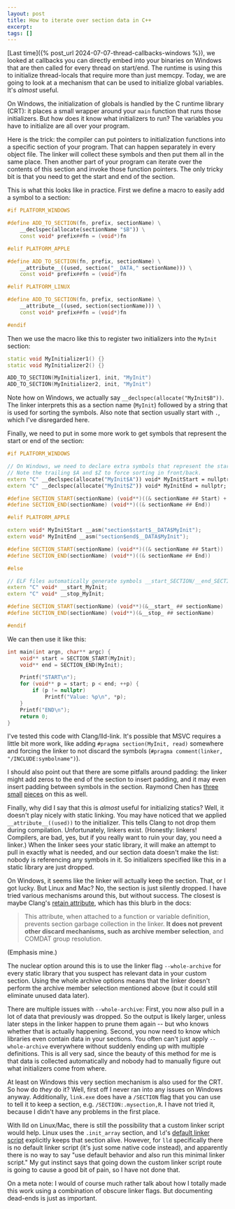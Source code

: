 ```yaml
---
layout: post
title: How to iterate over section data in C++
excerpt:
tags: []
---
```


[Last time]({% post_url 2024-07-07-thread-callbacks-windows %}), we looked at callbacks you can directly embed into your binaries on Windows that are then called for every thread on start/end. The runtime is using this to initialize thread-locals that require more than just memcpy. Today, we are going to look at a mechanism that can be used to initialize global variables. It's *almost* useful.

On Windows, the initialization of globals is handled by the C runtime library (CRT): it places a small wrapper around your `main` function that runs those initializers. But how does it know what initializers to run? The variables you have to initialize are all over your program.

Here is the trick: the compiler can put pointers to initialization functions into a specific section of your program. That can happen separately in every object file. The linker will collect these symbols and then put them all in the same place. Then another part of your program can iterate over the contents of this section and invoke those function pointers. The only tricky bit is that you need to get the start and end of the section.

This is what this looks like in practice. First we define a macro to easily add a symbol to a section:
```cpp
#if PLATFORM_WINDOWS

#define ADD_TO_SECTION(fn, prefix, sectionName) \
    __declspec(allocate(sectionName "$B")) \
    const void* prefix##fn = (void*)fn

#elif PLATFORM_APPLE

#define ADD_TO_SECTION(fn, prefix, sectionName) \
    __attribute__((used, section("__DATA," sectionName))) \
    const void* prefix##fn = (void*)fn

#elif PLATFORM_LINUX

#define ADD_TO_SECTION(fn, prefix, sectionName) \
    __attribute__((used, section(sectionName))) \
    const void* prefix##fn = (void*)fn

#endif
```

Then we use the macro like this to register two initializers into the `MyInit` section:
```cpp
static void MyInitializer1() {}
static void MyInitializer2() {}

ADD_TO_SECTION(MyInitializer1, init, "MyInit")
ADD_TO_SECTION(MyInitializer2, init, "MyInit")
```
Note how on Windows, we actually say `__declspec(allocate("MyInit$B"))`. The linker interprets this as a section name (`MyInit`) followed by a string that is used for sorting the symbols. Also note that section usually start with `.`, which I've disregarded here.

Finally, we need to put in some more work to get symbols that represent the start or end of the section:
```cpp
#if PLATFORM_WINDOWS

// On Windows, we need to declare extra symbols that represent the start/end of the section.
// Note the trailing $A and $Z to force sorting in front/back.
extern "C" __declspec(allocate("MyInit$A")) void* MyInitStart = nullptr;
extern "C" __declspec(allocate("MyInit$Z")) void* MyInitEnd = nullptr;

#define SECTION_START(sectionName) (void**)((& sectionName ## Start) + 1)
#define SECTION_END(sectionName) (void**)((& sectionName ## End))

#elif PLATFORM_APPLE

extern void* MyInitStart __asm("section$start$__DATA$MyInit");
extern void* MyInitEnd __asm("section$end$__DATA$MyInit");

#define SECTION_START(sectionName) (void**)((& sectionName ## Start))
#define SECTION_END(sectionName) (void**)((& sectionName ## End))

#else

// ELF files automatically generate symbols __start_SECTION/__end_SECTION.
extern "C" void* __start_MyInit;
extern "C" void* __stop_MyInit;

#define SECTION_START(sectionName) (void**)(&__start_ ## sectionName)
#define SECTION_END(sectionName) (void**)(&__stop_ ## sectionName)

#endif
```

We can then use it like this:
```cpp
int main(int argn, char** argc) {
	void** start = SECTION_START(MyInit);
	void** end = SECTION_END(MyInit);

	Printf("START\n");
	for (void** p = start; p < end; ++p) {
		if (p != nullptr)
			Printf("Value: %p\n", *p);
	}
	Printf("END\n");
	return 0;
}
```

I've tested this code with Clang/lld-link. It's possible that MSVC requires a little bit more work, like adding `#pragma section(MyInit, read)` somewhere and forcing the linker to not discard the symbols (`#pragma comment(linker, "/INCLUDE:symbolname")`).

I should also point out that there are some pitfalls around padding: the linker might add zeros to the end of the section to insert padding, and it may even insert padding between symbols in the section. Raymond Chen has [three](https://devblogs.microsoft.com/oldnewthing/20181107-00/?p=100155) [small](https://devblogs.microsoft.com/oldnewthing/20181108-00/?p=100165) [pieces](https://devblogs.microsoft.com/oldnewthing/20181109-00/?p=100175) on this as well.

Finally, why did I say that this is *almost* useful for initializing statics? Well, it doesn't play nicely with static linking. You may have noticed that we applied `__attribute__((used))` to the initializer. This tells Clang to not drop them during compilation. Unfortunately, linkers exist. (Honestly: linkers! Compilers, are bad, yes, but if you really want to ruin your day, you need a linker.) When the linker sees your static library, it will make an attempt to pull in exactly what is needed, and our section data doesn't make the list: nobody is referencing any symbols in it. So initializers specified like this in a static library are just dropped.

On Windows, it seems like the linker will actually keep the section. That, or I got lucky. But Linux and Mac? No, the section is just silently dropped. I have tried various mechanisms around this, but without success. The closest is maybe Clang's [retain attribute](https://clang.llvm.org/docs/AttributeReference.html#retain), which has this blurb in the docs:

> This attribute, when attached to a function or variable definition, prevents section garbage collection in the linker. **It does not prevent other discard mechanisms, such as archive member selection**, and COMDAT group resolution.

(Emphasis mine.)

The nuclear option around this is to use the linker flag `--whole-archive` for every static library that you suspect has relevant data in your custom section. Using the whole archive options means that the linker doesn't perform the archive member selection mentioned above (but it could still eliminate unused data later).

There are multiple issues with `--whole-archive`: First, you now also pull in a lot of data that previously was dropped. So the output is likely larger, unless later steps in the linker happen to prune them again -- but who knows whether that is actually happening. Second, you now need to know which libraries even contain data in your sections. You often can't just apply `--whole-archive` everywhere without suddenly ending up with multiple definitions. This is all very sad, since the beauty of this method for me is that data is collected automatically and nobody had to manually figure out what initializers come from where.

At least on Windows this very section mechanism is also used for the CRT. So how do _they_ do it? Well, first off I never ran into any issues on Windows anyway. Additionally, `link.exe` does have a `/SECTION` flag that you can use to tell it to keep a section, e.g. `/SECTION:.mysection,R`. I have not tried it, because I didn't have any problems in the first place.

With lld on Linux/Mac, there is still the possibility that a custom linker script would help. Linux uses the `.init_array` section, and `ld`'s [default linker script](https://gist.github.com/csukuangfj/c4bd4f406912850efcbedd2367ac5f33#file-default-linker-script-txt-L123) explicitly keeps that section alive. However, for `lld` specifically there is no default linker script (it's just some native code instead), and apparently there is no way to say "use default behavior and also run this minimal linker script." My gut instinct says that going down the custom linker script route is going to cause a good bit of pain, so I have not done that.

On a meta note: I would of course much rather talk about how I totally made this work using a combination of obscure linker flags. But documenting dead-ends is just as important.
